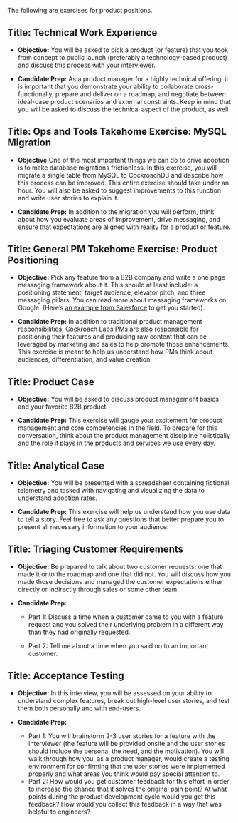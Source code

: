 The following are exercises for product positions.

## **Title: Technical Work Experience**

- **Objective:** You will be asked to pick a product (or feature) that you took from concept to public launch (preferably a technology-based product) and discuss this process with your interviewer.

- **Candidate Prep:** As a product manager for a highly technical offering, it is important that you demonstrate your ability to collaborate cross-functionally, prepare and deliver on a roadmap, and negotiate between ideal-case product scenarios and external constraints. Keep in mind that you will be asked to discuss the technical aspect of the product, as well.

## **Title: Ops and Tools Takehome Exercise: MySQL Migration**

- **Objective** One of the most important things we can do to drive adoption is to make database migrations frictionless. In this exercise, you will migrate a single table from MySQL to CockroachDB and describe how this process can be improved. This entire exercise should take under an hour. You will also be asked to suggest improvements to this function and write user stories to explain it.

- **Candidate Prep:** In addition to the migration you will perform, think about how you evaluate areas of improvement, drive messaging, and ensure that expectations are aligned with reality for a product or feature.

## **Title: General PM Takehome Exercise: Product Positioning**

- **Objective:** Pick any feature from a B2B company and write a one page messaging framework about it. This should at least include: a positioning statement, target audience, elevator pitch, and three messaging pillars. You can read more about messaging frameworks on Google. (Here’s [an example from Salesforce](https://www.pardot.com/blog/how-to-create-brand-messaging-that-really-resonates/) to get you started).

- **Candidate Prep:** In addition to traditional product management responsibilities, Cockroach Labs PMs are also responsible for positioning their features and producing raw content that can be leveraged by marketing and sales to help promote those enhancements. This exercise is meant to help us understand how PMs think about audiences, differentiation, and value creation. 

## **Title:** **Product Case**

- **Objective:** You will be asked to discuss product management basics and your favorite B2B product.

- **Candidate Prep:** This exercise will gauge your excitement for product management and core competencies in the field. To prepare for this conversation, think about the product management discipline holistically and the role it plays in the products and services we use every day.

## **Title:** **Analytical Case**

- **Objective:** You will be presented with a spreadsheet containing fictional telemetry and tasked with navigating and visualizing the data to understand adoption rates.

- **Candidate Prep:** This exercise will help us understand how you use data to tell a story. Feel free to ask any questions that better prepare you to present all necessary information to your audience.

## **Title:** **Triaging Customer Requirements**

- **Objective:** Be prepared to talk about two customer requests: one that made it onto the roadmap and one that did not. You will discuss how you made those decisions and managed the customer expectations either directly or indirectly through sales or some other team.

- **Candidate Prep:**

    - Part 1: Discuss a time when a customer came to you with a feature request and you solved their underlying problem in a different way than they had originally requested.

    - Part 2: Tell me about a time when you said no to an important customer. 

## **Title:** **Acceptance Testing**

- **Objective:** In this interview, you will be assessed on your ability to understand complex features, break out high-level user stories, and test them both personally and with end-users.

- **Candidate Prep:** 
    - Part 1: You will brainstorm 2-3 user stories for a feature with the interviewer (the feature will be provided onsite and the user stories should include the persona, the need, and the motivation). You will walk through how you, as a product manager, would create a testing environment for confirming that the user stories were implemented properly and what areas you think would pay special attention to. 
    - Part 2: How would you get customer feedback for this effort in order to increase the chance that it solves the original pain point? At what points during the product development cycle would you get this feedback? How would you collect this feedback in a way that was helpful to engineers?
